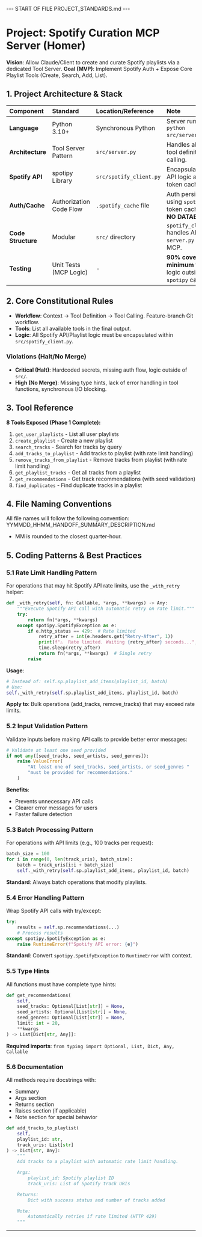 --- START OF FILE PROJECT_STANDARDS.md ---
# Project: Spotify Curation MCP Server (Homer)

**Vision**: Allow Claude/Client to create and curate Spotify playlists via a dedicated Tool Server.
**Goal (MVP)**: Implement Spotify Auth + Expose Core Playlist Tools (Create, Search, Add, List).

## 1. Project Architecture & Stack

| Component | Standard | Location/Reference | Note |
|:---|:---|:---|:---|
| **Language** | Python 3.10+ | Synchronous Python | Server runs via `python src/server.py`. |
| **Architecture** | Tool Server Pattern | `src/server.py` | Handles all MCP tool definition and calling. |
| **Spotify API** | spotipy Library | `src/spotify_client.py` | Encapsulates all API logic and token caching. |
| **Auth/Cache** | Authorization Code Flow | `.spotify_cache` file | Auth persists using `spotipy`'s token caching file. **NO DATABASE**. |
| **Code Structure** | Modular | `src/` directory | `spotify_client.py` handles API, `server.py` handles MCP. |
| **Testing** | Unit Tests (MCP Logic) | - | **90% coverage minimum** for all logic outside of `spotipy` calls. |

## 2. Core Constitutional Rules

- **Workflow**: Context → Tool Definition → Tool Calling. Feature-branch Git workflow.
- **Tools**: List all available tools in the final output.
- **Logic**: All Spotify API/Playlist logic must be encapsulated within `src/spotify_client.py`.

### Violations (Halt/No Merge)

- **Critical (Halt)**: Hardcoded secrets, missing auth flow, logic outside of `src/`.
- **High (No Merge)**: Missing type hints, lack of error handling in tool functions, synchronous I/O blocking.

## 3. Tool Reference

**8 Tools Exposed (Phase 1 Complete):**
1.  `get_user_playlists` - List all user playlists
2.  `create_playlist` - Create a new playlist
3.  `search_tracks` - Search for tracks by query
4.  `add_tracks_to_playlist` - Add tracks to playlist (with rate limit handling)
5.  `remove_tracks_from_playlist` - Remove tracks from playlist (with rate limit handling)
6.  `get_playlist_tracks` - Get all tracks from a playlist
7.  `get_recommendations` - Get track recommendations (with seed validation)
8.  `find_duplicates` - Find duplicate tracks in a playlist

## 4. File Naming Conventions
All file names will follow the following convention: YYMMDD_HHMM_HANDOFF_SUMMARY_DESCRIPTION.md
-  MM is rounded to the closest quarter-hour.

## 5. Coding Patterns & Best Practices

### 5.1 Rate Limit Handling Pattern

For operations that may hit Spotify API rate limits, use the `_with_retry` helper:

```python
def _with_retry(self, fn: Callable, *args, **kwargs) -> Any:
    """Execute Spotify API call with automatic retry on rate limit."""
    try:
        return fn(*args, **kwargs)
    except spotipy.SpotifyException as e:
        if e.http_status == 429:  # Rate limited
            retry_after = int(e.headers.get("Retry-After", 1))
            print(f"⚠️  Rate limited. Waiting {retry_after} seconds...", file=sys.stderr)
            time.sleep(retry_after)
            return fn(*args, **kwargs)  # Single retry
        raise
```

**Usage**:
```python
# Instead of: self.sp.playlist_add_items(playlist_id, batch)
# Use:
self._with_retry(self.sp.playlist_add_items, playlist_id, batch)
```

**Apply to**: Bulk operations (add_tracks, remove_tracks) that may exceed rate limits.

### 5.2 Input Validation Pattern

Validate inputs before making API calls to provide better error messages:

```python
# Validate at least one seed provided
if not any([seed_tracks, seed_artists, seed_genres]):
    raise ValueError(
        "At least one of seed_tracks, seed_artists, or seed_genres "
        "must be provided for recommendations."
    )
```

**Benefits**:
- Prevents unnecessary API calls
- Clearer error messages for users
- Faster failure detection

### 5.3 Batch Processing Pattern

For operations with API limits (e.g., 100 tracks per request):

```python
batch_size = 100
for i in range(0, len(track_uris), batch_size):
    batch = track_uris[i:i + batch_size]
    self._with_retry(self.sp.playlist_add_items, playlist_id, batch)
```

**Standard**: Always batch operations that modify playlists.

### 5.4 Error Handling Pattern

Wrap Spotify API calls with try/except:

```python
try:
    results = self.sp.recommendations(...)
    # Process results
except spotipy.SpotifyException as e:
    raise RuntimeError(f"Spotify API error: {e}")
```

**Standard**: Convert `spotipy.SpotifyException` to `RuntimeError` with context.

### 5.5 Type Hints

All functions must have complete type hints:

```python
def get_recommendations(
    self,
    seed_tracks: Optional[List[str]] = None,
    seed_artists: Optional[List[str]] = None,
    seed_genres: Optional[List[str]] = None,
    limit: int = 20,
    **kwargs
) -> List[Dict[str, Any]]:
```

**Required imports**: `from typing import Optional, List, Dict, Any, Callable`

### 5.6 Documentation

All methods require docstrings with:
- Summary
- Args section
- Returns section
- Raises section (if applicable)
- Note section for special behavior

```python
def add_tracks_to_playlist(
    self,
    playlist_id: str,
    track_uris: List[str]
) -> Dict[str, Any]:
    """
    Add tracks to a playlist with automatic rate limit handling.

    Args:
        playlist_id: Spotify playlist ID
        track_uris: List of Spotify track URIs

    Returns:
        Dict with success status and number of tracks added

    Note:
        Automatically retries if rate limited (HTTP 429)
    """
```

---
